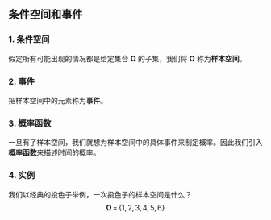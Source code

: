 ## 条件空间和事件

### 1. 条件空间

假定所有可能出现的情况都是给定集合 $\mathbf\Omega$ 的子集，我们将 $\mathbf\Omega$ 称为**样本空间**。

### 2. 事件

把样本空间中的元素称为**事件**。

### 3. 概率函数

一旦有了样本空间，我们就想为样本空间中的具体事件来制定概率。因此我们引入**概率函数**来描述时间的概率。

### 4. 实例

我们以经典的投色子举例，一次投色子的样本空间是什么？
$$
\mathbf\Omega\,=\,\{1,\,2,\,3,\,4,\,5,\,6\}
$$












